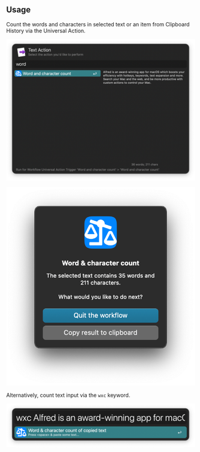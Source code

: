 ## Usage

Count the words and characters in selected text or an item from Clipboard History via the Universal Action.

![Universal Action to count words](images/universalaction.png)

![Dialog showing word count](images/guidialog.png)

Alternatively, count text input via the `wxc` keyword.

![Keyword to count words](images/keyword.png)
